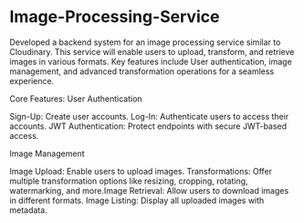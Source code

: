 # Image-Processing-Service

Developed a backend system for an image processing service similar to Cloudinary. This service will enable users to upload, transform, and retrieve images in various formats. 
Key features include User authentication, image management, and advanced transformation operations for a seamless experience.

Core Features: 
User Authentication

Sign-Up: Create user accounts.
Log-In: Authenticate users to access their accounts.
JWT Authentication: Protect endpoints with secure JWT-based access.

Image Management

Image Upload: Enable users to upload images.
Transformations: Offer multiple transformation options like resizing, cropping, rotating, watermarking, and more.Image Retrieval: Allow users to download images in different formats.
Image Listing: Display all uploaded images with metadata.
